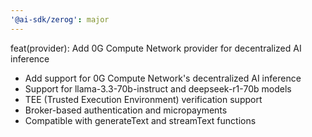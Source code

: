 ```yaml
---
'@ai-sdk/zerog': major
---
```


feat(provider): Add 0G Compute Network provider for decentralized AI inference

- Add support for 0G Compute Network's decentralized AI inference
- Support for llama-3.3-70b-instruct and deepseek-r1-70b models
- TEE (Trusted Execution Environment) verification support
- Broker-based authentication and micropayments
- Compatible with generateText and streamText functions
